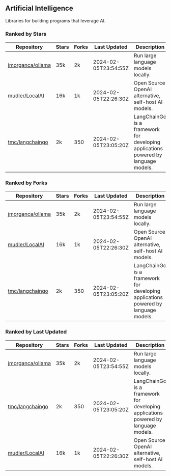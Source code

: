 ## Artificial Intelligence

Libraries for building programs that leverage AI.

### Ranked by Stars

| Repository | Stars | Forks | Last Updated | Description | 
|------------|-------|-------|--------------|-------------|
| [jmorganca/ollama](https://github.com/jmorganca/ollama) | 35k | 2k | 2024-02-05T23:54:55Z |  Run large language models locally. |
| [mudler/LocalAI](https://github.com/mudler/LocalAI) | 16k | 1k | 2024-02-05T22:26:30Z |  Open Source OpenAI alternative, self-host AI models. |
| [tmc/langchaingo](https://github.com/tmc/langchaingo) | 2k | 350 | 2024-02-05T23:05:20Z |  LangChainGo is a framework for developing applications powered by language models. |

### Ranked by Forks

| Repository | Stars | Forks | Last Updated | Description | 
|------------|-------|-------|--------------|-------------|
| [jmorganca/ollama](https://github.com/jmorganca/ollama) | 35k | 2k | 2024-02-05T23:54:55Z |  Run large language models locally. |
| [mudler/LocalAI](https://github.com/mudler/LocalAI) | 16k | 1k | 2024-02-05T22:26:30Z |  Open Source OpenAI alternative, self-host AI models. |
| [tmc/langchaingo](https://github.com/tmc/langchaingo) | 2k | 350 | 2024-02-05T23:05:20Z |  LangChainGo is a framework for developing applications powered by language models. |

### Ranked by Last Updated

| Repository | Stars | Forks | Last Updated | Description | 
|------------|-------|-------|--------------|-------------|
| [jmorganca/ollama](https://github.com/jmorganca/ollama) | 35k | 2k | 2024-02-05T23:54:55Z |  Run large language models locally. |
| [tmc/langchaingo](https://github.com/tmc/langchaingo) | 2k | 350 | 2024-02-05T23:05:20Z |  LangChainGo is a framework for developing applications powered by language models. |
| [mudler/LocalAI](https://github.com/mudler/LocalAI) | 16k | 1k | 2024-02-05T22:26:30Z |  Open Source OpenAI alternative, self-host AI models. |

